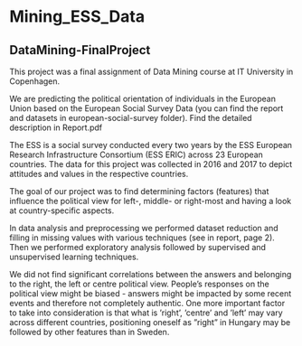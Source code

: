 # Mining_ESS_Data 
## DataMining-FinalProject

This project was a final assignment of Data Mining course at IT University in Copenhagen. 

We are predicting the political orientation of individuals in the European Union based on the European Social Survey Data (you can find the report and datasets in european-social-survey folder). Find the detailed description in Report.pdf

The ESS is a social survey conducted every two years by the ESS European Research Infrastructure Consortium (ESS ERIC) across 23 European countries. The data for this project was collected in 2016 and 2017 to depict attitudes and values in the respective countries.  

The goal of our project was to find determining factors (features) that influence the political view for left-, middle- or right-most and having a look at country-specific aspects. 

In data analysis and preprocessing we performed dataset reduction and filling in missing values with various techniques (see in report, page 2).
Then we performed exploratory analysis followed by supervised and unsupervised learning techniques.  

We did not find significant correlations between the answers and belonging to the right, the left or centre political view. People’s responses on the political view might be biased - answers might be impacted by some recent events and therefore not completely authentic. One more important factor to take into consideration is that what is ’right’, ’centre’ and ’left’ may vary across different countries, positioning oneself as ”right” in Hungary may be followed by other features than in Sweden.


